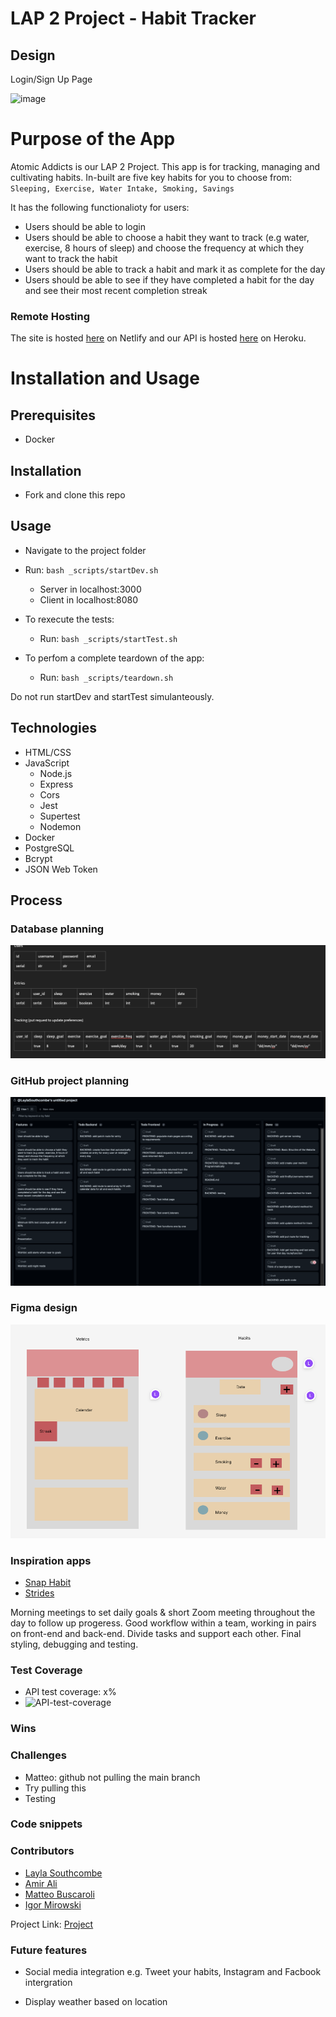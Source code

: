 # LAP 2 Project - Habit Tracker

## Design
Login/Sign Up Page

![image](x.png)


<!-- ABOUT THE PROJECT -->

# Purpose of the App

Atomic Addicts is our LAP 2 Project. This app is for tracking, managing and cultivating habits. In-built are five key habits for you to choose from: `Sleeping, Exercise, Water Intake, Smoking, Savings`

It has the following functionalioty for users:

- Users should be able to login
- Users should be able to choose a habit they want to track (e.g water, exercise, 8 hours of sleep) and choose the frequency at which they want to track the habit
- Users should be able to track a habit and mark it as complete for the day
- Users should be able to see if they have completed a habit for the day and see their most recent completion streak


### Remote Hosting
The site is hosted [here]() on Netlify
and our API is hosted [here]() on Heroku.

# Installation and Usage
## Prerequisites
- Docker
## Installation 
- Fork and clone this repo
## Usage
- Navigate to the project folder 
- Run: `bash _scripts/startDev.sh`
    
    - Server in localhost:3000
    - Client in localhost:8080

- To rexecute the tests:
    - Run: `bash _scripts/startTest.sh`

- To perfom a complete teardown of the app:
    - Run: `bash _scripts/teardown.sh`

Do not run startDev and startTest simulanteously. 




## Technologies

- HTML/CSS
- JavaScript
  - Node.js
  - Express
  - Cors
  - Jest
  - Supertest
  - Nodemon
- Docker
- PostgreSQL
- Bcrypt
- JSON Web Token


## Process

### Database planning

![image](client/pics/database.png)
### GitHub project planning

![image](client/pics/kanban.png)
### Figma design

![image](client/pics/figma.png)

### Inspiration apps

- [Snap Habit](https://snaphabit.app/)
- [Strides](https://www.stridesapp.com/)

Morning meetings to set daily goals & short Zoom meeting throughout the day to follow up progeress.
Good workflow within a team, working in pairs on front-end and back-end.
Divide tasks and support each other.
Final styling, debugging and testing.


### Test Coverage
- API test coverage: x%
- ![API-test-coverage](pic.png)

### Wins


### Challenges

- Matteo: github not pulling the main branch
- Try pulling this
- Testing


### Code snippets

### Contributors

- <a href="https://github.com/LaylaSouthcombe">Layla Southcombe</a>
- <a href="https://github.com/aha000111">Amir Ali</a>
- <a href="https://github.com/buscaroli">Matteo Buscaroli</a>
- <a href="https://github.com/Igormirowski">Igor Mirowski</a>

Project Link: [Project](https://github.com/LaylaSouthcombe/lap2project)

### Future features

- Social media integration e.g. Tweet your habits, Instagram and Facbook intergration

- Display weather based on location





